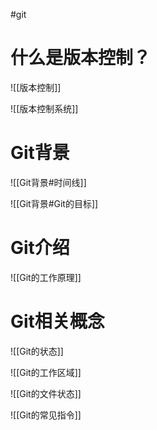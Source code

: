 #git 

# 什么是版本控制？
![[版本控制]]

![[版本控制系统]]

# Git背景

![[Git背景#时间线]]

![[Git背景#Git的目标]]


# Git介绍
![[Git的工作原理]]


# Git相关概念
![[Git的状态]]

![[Git的工作区域]]

![[Git的文件状态]]


![[Git的常见指令]]